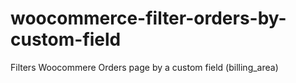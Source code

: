 # woocommerce-filter-orders-by-custom-field
Filters Woocommere Orders page by a custom field (billing_area)
